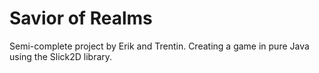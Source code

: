 # Savior of Realms

Semi-complete project by Erik and Trentin. Creating a game in pure Java using the Slick2D library.
